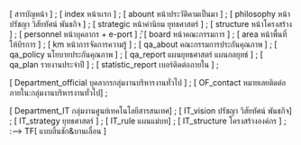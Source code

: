 [ สารบัญหน้า ] ;
[ index หน้าเเรก ] ;
[ abount หน้าประวัติคามเป็นมา ] ;
[ philosophy หน้าปรัชญา วิสัยทัศน์ พันธกิจ ] ;
[ strategic หน้าค่านิยม ยุทธศาสตร์ ] ;
[ structure หน้าโครงสร้าง ] ;
[ personnel หน้าบุคลากร +  e-port ] ;
ิ[ board หน้าคณะกรรมการ ] ;
[ area หน้าพื้นที่ให้บิรการ ] ;
[ km หน้าการจัดการความรู้ ] ;
[ qa_about คณะกรรมการประกันคุณภาพ ] ;
[ qa_policy นโยบายประกันคุณภาพ ] ;
[ qa_report แผนยุทธศาสตร์ แผนกลยุทธ์  ] ;
[ qa_plan รายงานประจำปี ] ;
[ statistic_report เบอร์ติดต่อภายใน ] ;

[ Department_official บุคลากรกลุ่มงานบริหารงานทั่วไป ] ;
[ OF_contact หมายเลยติดต่อภายใน:กลุ่มงานบริหารงานทั่วไป] ;

[ Department_IT กลุ่มงานศูนย์เทคโนโลยีสารสนเทศ] ;
[ IT_vision ปรัชญา วิสัยทัศน์ พันธกิจ] ;
[ IT_strategy ยุทธศาสตร์ ] ;
[ IT_rule แผนแม่บท] ;
[ IT_structure โครงสร้างองค์กร ] ;  :--> TF[ แบบลิ้นชัก&บานเลื่อน ]